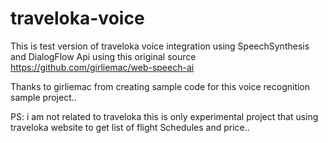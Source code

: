 # traveloka-voice

This is test version of traveloka voice integration using SpeechSynthesis and DialogFlow Api using this original source https://github.com/girliemac/web-speech-ai

Thanks to girliemac from creating sample code for this voice recognition sample project..

PS: i am not related to traveloka this is only experimental project that using traveloka website to get list of flight Schedules and price..